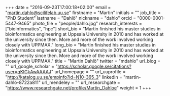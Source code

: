 +++
date = "2016-09-23T17:00:18+02:00"
email = "martin.dahlo@scilifelab.uu.se"
firstname = "Martin"
initials = ""
job_title = "PhD Student"
lastname = "Dahlö"
nickname = "dahlo"
orcid = "0000-0001-5447-9465"
photo_file = "people/dahlo.jpg"
research_interests = ["bioinformatics", "hpc"]
short_bio = "Martin finished his master studies in bioinformatics engineering at Uppsala University in 2010 and has worked at the university since then. More and more of the work involved working closely with UPPMAX."
long_bio = "Martin finished his master studies in bioinformatics engineering at Uppsala University in 2010 and has worked at the university since then. More and more of the work involved working closely with UPPMAX."
title = "Martin Dahlö"
twitter = "mdahlo"
url_blog = ""
url_google_scholar = "https://scholar.google.se/citations?user=qKIGkAwAAAAJ"
url_homepage = ""
url_uuprofile = "http://katalog.uu.se/empinfo?id=N10-365_3"
linkedin = "martin-dahlö-8722a811"
url_mendeley = ""
url_researchgate = "https://www.researchgate.net/profile/Martin_Dahloe"
weight = 1
+++

